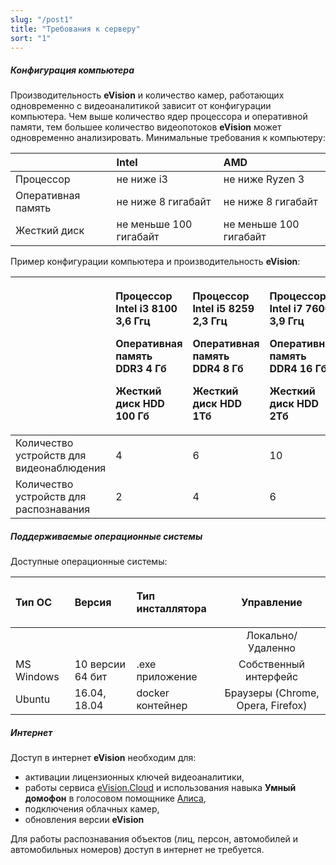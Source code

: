 ```yaml
---
slug: "/post1"
title: "Требования к серверу"
sort: "1"
---
```


##### **Конфигурация компьютера**
Производительность **eVision** и количество камер, работающих одновременно с видеоаналитикой зависит от конфигурации компьютера. Чем выше количество ядер процессора и оперативной памяти, тем большее количество видеопотоков **eVision** может одновременно анализировать. Минимальные требования к компьютеру:

||Intel|AMD|
| :- | :- | :- |
|Процессор|не ниже i3|не ниже Ryzen 3|
|Оперативная память|не ниже 8 гигабайт|не ниже 8 гигабайт|
|Жесткий диск|не меньше 100 гигабайт|не меньше 100 гигабайт|

Пример конфигурации компьютера и производительность **eVision**:	

||<p>Процессор Intel i3 8100 3,6 Ггц</p><p>Оперативная память DDR3 4 Гб</p><p>Жесткий диск HDD 100 Гб</p>|<p>Процессор Intel i5 8259 2,3 Ггц</p><p>Оперативная память DDR4 8 Гб</p><p>Жесткий диск HDD 1Тб</p>|<p>Процессор Intel i7 7600 3,9 Ггц</p><p>Оперативная память DDR4 16 Гб</p><p>Жесткий диск HDD 2Тб</p>|
| :- | :- | :- | :- |
|Количество устройств для видеонаблюдения|4|6|10|
|Количество устройств для распознавания|2|4|6|

##### **Поддерживаемые операционные системы**
Доступные операционные системы:

|<p>Тип ОС</p>|<p>Версия</p>|<p>Тип инсталлятора</p>|<p>Управление</p>|
| :- | :- | :- | :-: |
||||Локально/Удаленно|
|MS Windows|10 версии 64 бит|.exe приложение|Собственный интерфейс|Браузеры (Edge, Chrome, Opera, Safari, Yandex)|
|Ubuntu|16.04, 18.04|docker контейнер|Браузеры (Chrome, Opera, Firefox)|Браузеры (Chrome, Opera, Firefox)|

##### **Интернет**
   Доступ в интернет **eVision** необходим для:

- активации лицензионных ключей видеоаналитики, 
- работы сервиса [eVision.Cloud](http://cloud.evision.tech/) и использования навыка **Умный домофон** в голосовом помощнике [Алиса](https://dialogs.yandex.ru/store/skills/95f2acff-umnyj-domofon),
- подключения облачных камер,
- обновления версии **eVision**

Для работы распознавания объектов (лиц, персон, автомобилей и автомобильных номеров) доступ в интернет не требуется.